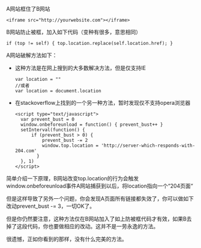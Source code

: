 A网站框住了B网站

    <iframe src="http://yourwebsite.com"></iframe>

B网站防止被框，加入如下代码（变种有很多，意思相同）

    if (top != self) { top.location.replace(self.location.href); }  

A网站破解方法如下：  

* 这种方法是在网上搜到的大多数解决方法，但是仅支持IE      

      var location = ""  
      //或者  
      var location = document.location  

* 在stackoverflow上找到的一个另一种方法，暂时发现仅不支持opera浏览器 


      <script type="text/javascript">
        var prevent_bust = 0  
        window.onbeforeunload = function() { prevent_bust++ }  
        setInterval(function() {  
            if (prevent_bust > 0) {  
                prevent_bust -= 2  
                window.top.location = 'http://server-which-responds-with-204.com' 
              }  
        }, 1)  
      </script>


简单介绍一下原理，B网站改变top.location的行为会触发window.onbeforeunload事件A网站捕获到以后，将location指向一个“204页面“


但是这样导致了另外一个问题，你会发现A页面所有链接都失效了，你可以做如下改动prevent_bust -= 3，一切OK了。

但是你仍然要注意，这种方法仅在B网站加入了如上防被框代码才有效，如果B去掉了这段代码，你也要做相应的改动。这并不是一劳永逸的方法。

很遗憾，正如你看到的那样，没有什么完美的方法。
